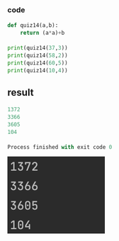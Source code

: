 ### code
```.py
def quiz14(a,b):
    return (a*a)+b

print(quiz14(37,3))
print(quiz14(58,2))
print(quiz14(60,5))
print(quiz14(10,4))
```
## result
```.py
1372
3366
3605
104

Process finished with exit code 0
```

![solution to the quiz](quiz14.png)
